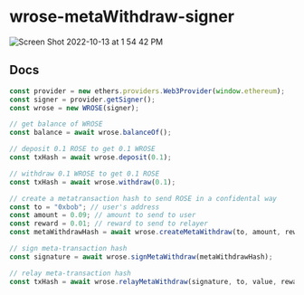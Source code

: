 # wrose-metaWithdraw-signer

![Screen Shot 2022-10-13 at 1 54 42 PM](https://user-images.githubusercontent.com/19412160/195670533-c3fff478-5c97-45b0-80ab-371e05aab3b7.png)

## Docs

```javascript
const provider = new ethers.providers.Web3Provider(window.ethereum);
const signer = provider.getSigner();
const wrose = new WROSE(signer);

// get balance of WROSE
const balance = await wrose.balanceOf();

// deposit 0.1 ROSE to get 0.1 WROSE
const txHash = await wrose.deposit(0.1);

// withdraw 0.1 WROSE to get 0.1 ROSE
const txHash = await wrose.withdraw(0.1);

// create a metatransaction hash to send ROSE in a confidental way
const to = "0xbob"; // user's address
const amount = 0.09; // amount to send to user
const reward = 0.01; // reward to send to relayer
const metaWithdrawHash = await wrose.createMetaWithdraw(to, amount, reward);

// sign meta-transaction hash
const signature = await wrose.signMetaWithdraw(metaWithdrawHash);

// relay meta-transaction hash
const txHash = await wrose.relayMetaWithdraw(signature, to, value, reward);
```
